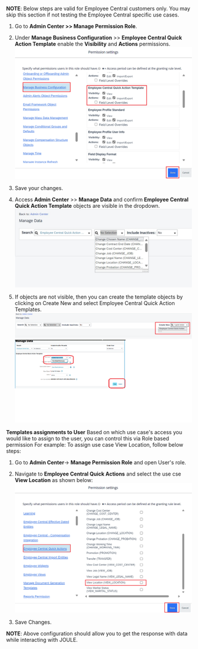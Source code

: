 **NOTE**: Below steps are valid for Employee Central customers only.  You may skip this section if not testing the Employee Central specific use cases.
1. Go to **Admin Center >> Manage Permission Role**.
2. Under **Manage Business Configuration** >> **Employee Central Quick Action Template** enable the **Visibility** and **Actions** permissions.</br>
![EC_QA_Template](2MBC_Permission.png)

3. Save your changes.
4. Access **Admin Center** >> **Manage Data** and confirm **Employee Central Quick Action Template** objects are visible in the dropdown.</br>
![EC_QA_Template](6MD_dropdown.jpg)

5. If objects are not visible, then you can create the template objects by clicking on Create New and select Employee Central Quick Action Templates.</br>
![EC_QA_Template](4Create_EC_QA.png)
![EC_QA_Template](Email_tpt.png)

**Templates assignments to User**
Based on which use case's access you would like to assign to the user, you can control this via Role based permission
For example: To assign use case View Location, follow below steps:
1. Go to **Admin Center**-> **Manage Permission Role** and open User's role.
2. Navigate to **Employee Central Quick Actions** and select the use cse **View Location** as shown below:</br>
![EC_QA_Template](3QA_Permission.png)

4. Save Changes.

**NOTE**: Above configuration should allow you to get the response with data while interacting with JOULE.
